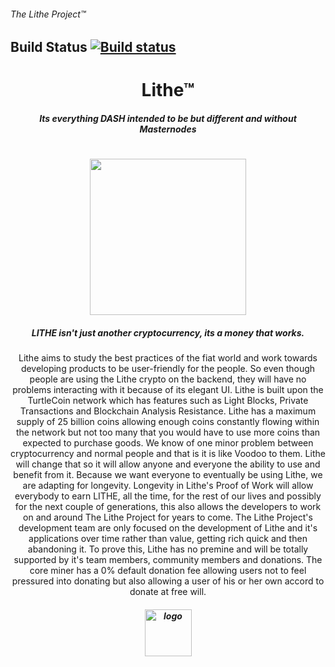###### The Lithe Project&trade;

## Build Status [![Build status](https://ci.appveyor.com/api/projects/status/qaf3st781or1psag?svg=true)](https://ci.appveyor.com/project/LithyRiolu/lithe) </h1>

<h1 align="center"> Lithe&trade; </h1>
<h5 align="center"> Its everything DASH intended to be but different and without Masternodes </h5>

<h1 align="center"><img src="https://github.com/Lithe-Project/resources/blob/master/images/lithe-chain.png" width="250"  </h1>

<h5 align="center"> LITHE isn't just another cryptocurrency, its a money that works.</h5>

<p align="center"> Lithe aims to study the best practices of the fiat world and work towards developing products to be user-friendly for the people. So even though people are using the Lithe crypto on the backend, they will have no problems interacting with it because of its elegant UI. Lithe is built upon the TurtleCoin network which has features such as Light Blocks, Private Transactions and Blockchain Analysis Resistance. Lithe has a maximum supply of 25 billion coins allowing enough coins constantly flowing within the network but not too many that you would have to use more coins than expected to purchase goods. We know of one minor problem between cryptocurrency and normal people and that is it is like Voodoo to them. Lithe will change that so it will allow anyone and everyone the ability to use and benefit from it. Because we want everyone to eventually be using Lithe, we are adapting for longevity. Longevity in Lithe's Proof of Work will allow everybody to earn LITHE, all the time, for the rest of our lives and possibly for the next couple of generations, this also allows the developers to work on and around The Lithe Project for years to come. The Lithe Project's development team are only focused on the development of Lithe and it's applications over time rather than value, getting rich quick and then abandoning it. To prove this, Lithe has no premine and will be totally supported by it's team members, community members and donations. The core miner has a 0% default donation fee allowing users not to feel pressured into donating but also allowing a user of his or her own accord to donate at free will. <p>

<h5 align="center"><img src="https://github.com/Lithe-Project/resources/blob/master/images/lithe-logo.png" alt="logo" width="75"/></h5>

